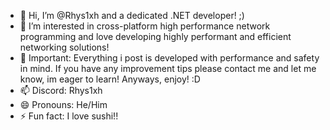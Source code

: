 - 👋 Hi, I’m @Rhys1xh and a dedicated .NET developer! ;)
- 👀 I’m interested in cross-platform high performance network programming and love developing highly performant and efficient networking solutions!
- 🌱 Important: Everything i post is developed with performance and safety in mind. If you have any improvement tips please contact me and let me know, im eager to learn! Anyways, enjoy! :D
- 📫 Discord: Rhys1xh
- 😄 Pronouns: He/Him
- ⚡ Fun fact: I love sushi!!


